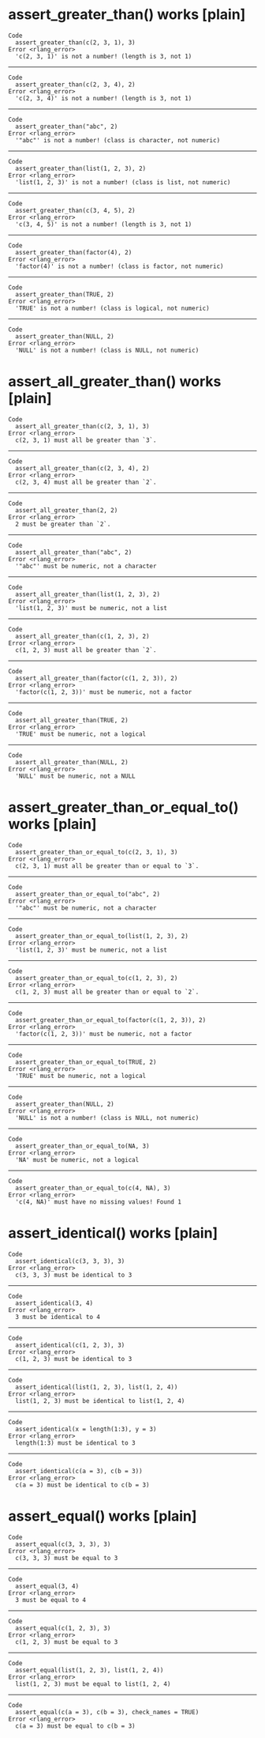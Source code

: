 # assert_greater_than() works [plain]

    Code
      assert_greater_than(c(2, 3, 1), 3)
    Error <rlang_error>
      'c(2, 3, 1)' is not a number! (length is 3, not 1)

---

    Code
      assert_greater_than(c(2, 3, 4), 2)
    Error <rlang_error>
      'c(2, 3, 4)' is not a number! (length is 3, not 1)

---

    Code
      assert_greater_than("abc", 2)
    Error <rlang_error>
      '"abc"' is not a number! (class is character, not numeric)

---

    Code
      assert_greater_than(list(1, 2, 3), 2)
    Error <rlang_error>
      'list(1, 2, 3)' is not a number! (class is list, not numeric)

---

    Code
      assert_greater_than(c(3, 4, 5), 2)
    Error <rlang_error>
      'c(3, 4, 5)' is not a number! (length is 3, not 1)

---

    Code
      assert_greater_than(factor(4), 2)
    Error <rlang_error>
      'factor(4)' is not a number! (class is factor, not numeric)

---

    Code
      assert_greater_than(TRUE, 2)
    Error <rlang_error>
      'TRUE' is not a number! (class is logical, not numeric)

---

    Code
      assert_greater_than(NULL, 2)
    Error <rlang_error>
      'NULL' is not a number! (class is NULL, not numeric)

# assert_all_greater_than() works [plain]

    Code
      assert_all_greater_than(c(2, 3, 1), 3)
    Error <rlang_error>
      c(2, 3, 1) must all be greater than `3`.

---

    Code
      assert_all_greater_than(c(2, 3, 4), 2)
    Error <rlang_error>
      c(2, 3, 4) must all be greater than `2`.

---

    Code
      assert_all_greater_than(2, 2)
    Error <rlang_error>
      2 must be greater than `2`.

---

    Code
      assert_all_greater_than("abc", 2)
    Error <rlang_error>
      '"abc"' must be numeric, not a character

---

    Code
      assert_all_greater_than(list(1, 2, 3), 2)
    Error <rlang_error>
      'list(1, 2, 3)' must be numeric, not a list

---

    Code
      assert_all_greater_than(c(1, 2, 3), 2)
    Error <rlang_error>
      c(1, 2, 3) must all be greater than `2`.

---

    Code
      assert_all_greater_than(factor(c(1, 2, 3)), 2)
    Error <rlang_error>
      'factor(c(1, 2, 3))' must be numeric, not a factor

---

    Code
      assert_all_greater_than(TRUE, 2)
    Error <rlang_error>
      'TRUE' must be numeric, not a logical

---

    Code
      assert_all_greater_than(NULL, 2)
    Error <rlang_error>
      'NULL' must be numeric, not a NULL

# assert_greater_than_or_equal_to() works [plain]

    Code
      assert_greater_than_or_equal_to(c(2, 3, 1), 3)
    Error <rlang_error>
      c(2, 3, 1) must all be greater than or equal to `3`.

---

    Code
      assert_greater_than_or_equal_to("abc", 2)
    Error <rlang_error>
      '"abc"' must be numeric, not a character

---

    Code
      assert_greater_than_or_equal_to(list(1, 2, 3), 2)
    Error <rlang_error>
      'list(1, 2, 3)' must be numeric, not a list

---

    Code
      assert_greater_than_or_equal_to(c(1, 2, 3), 2)
    Error <rlang_error>
      c(1, 2, 3) must all be greater than or equal to `2`.

---

    Code
      assert_greater_than_or_equal_to(factor(c(1, 2, 3)), 2)
    Error <rlang_error>
      'factor(c(1, 2, 3))' must be numeric, not a factor

---

    Code
      assert_greater_than_or_equal_to(TRUE, 2)
    Error <rlang_error>
      'TRUE' must be numeric, not a logical

---

    Code
      assert_greater_than(NULL, 2)
    Error <rlang_error>
      'NULL' is not a number! (class is NULL, not numeric)

---

    Code
      assert_greater_than_or_equal_to(NA, 3)
    Error <rlang_error>
      'NA' must be numeric, not a logical

---

    Code
      assert_greater_than_or_equal_to(c(4, NA), 3)
    Error <rlang_error>
      'c(4, NA)' must have no missing values! Found 1

# assert_identical() works [plain]

    Code
      assert_identical(c(3, 3, 3), 3)
    Error <rlang_error>
      c(3, 3, 3) must be identical to 3

---

    Code
      assert_identical(3, 4)
    Error <rlang_error>
      3 must be identical to 4

---

    Code
      assert_identical(c(1, 2, 3), 3)
    Error <rlang_error>
      c(1, 2, 3) must be identical to 3

---

    Code
      assert_identical(list(1, 2, 3), list(1, 2, 4))
    Error <rlang_error>
      list(1, 2, 3) must be identical to list(1, 2, 4)

---

    Code
      assert_identical(x = length(1:3), y = 3)
    Error <rlang_error>
      length(1:3) must be identical to 3

---

    Code
      assert_identical(c(a = 3), c(b = 3))
    Error <rlang_error>
      c(a = 3) must be identical to c(b = 3)

# assert_equal() works [plain]

    Code
      assert_equal(c(3, 3, 3), 3)
    Error <rlang_error>
      c(3, 3, 3) must be equal to 3

---

    Code
      assert_equal(3, 4)
    Error <rlang_error>
      3 must be equal to 4

---

    Code
      assert_equal(c(1, 2, 3), 3)
    Error <rlang_error>
      c(1, 2, 3) must be equal to 3

---

    Code
      assert_equal(list(1, 2, 3), list(1, 2, 4))
    Error <rlang_error>
      list(1, 2, 3) must be equal to list(1, 2, 4)

---

    Code
      assert_equal(c(a = 3), c(b = 3), check_names = TRUE)
    Error <rlang_error>
      c(a = 3) must be equal to c(b = 3)

